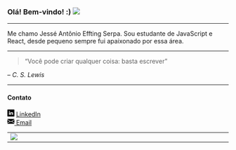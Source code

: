 <h3>Olá! Bem-vindo! :) <img src="https://camo.githubusercontent.com/e8e7b06ecf583bc040eb60e44eb5b8e0ecc5421320a92929ce21522dbc34c891/68747470733a2f2f6d656469612e67697068792e636f6d2f6d656469612f6876524a434c467a6361737252346961377a2f67697068792e676966" href="#" width="22px"></h3>
<hr>
Me chamo Jessé Antônio Effting Serpa. Sou estudante de JavaScript e React, desde pequeno sempre fui apaixonado por essa área.
<hr>
<blockquote>“Você pode criar qualquer coisa: basta escrever”</blockquote> – <i>C. S. Lewis</i>
<hr>
<h4>Contato</h4>
<a href="https://www.linkedin.com/in/jessé-antônio-773a79217/"><img src="https://github.com/jesseantonio/jesseantonio/blob/main/linkedin.png" width="16"></img></a> <a href="https://www.linkedin.com/in/jess%C3%A9-ant%C3%B4nio-773a79217/"> LinkedIn</a> <br>
<a href="https://www.linkedin.com/in/jessé-antônio-773a79217/"><img src="https://github.com/jesseantonio/jesseantonio/blob/main/email.png" width="16"></img></a><a href="https://www.linkedin.com/in/jess%C3%A9-ant%C3%B4nio-773a79217/"> Email</a>
<table>
    <tr>
        <td><img width="495px" align="left" src="https://github-readme-stats.vercel.app/api?username=jesseantonio&theme=buefy&hide=issues,stars&hide_border=trues&icon_color=333D57&title_color=333D57&custom_title=Minhas⠀Conquistas"/></td>
        <td><img width="400px" align="left" src="https://github-readme-stats.vercel.app/api/top-langs/?username=jesseantonio&layout=compact&theme=buefy&count_private=true&theme=default&showicons=true&title_color=333D57&custom_title=Minhas⠀Linguagens" /></td>
    </tr>   
</table>
</center>  


